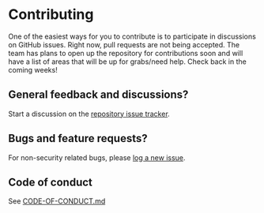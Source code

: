 # Contributing

One of the easiest ways for you to contribute is to participate in discussions on GitHub issues. Right now, pull requests are not being accepted. The team has plans to open up the repository for contributions soon and will have a list of areas that will be up for grabs/need help. Check back in the coming weeks!

## General feedback and discussions?
Start a discussion on the [repository issue tracker](https://github.com/dotnet/upgrade-assistant/issues).

## Bugs and feature requests?
For non-security related bugs, please [log a new issue](https://github.com/dotnet/upgrade-assistant/issues).

## Code of conduct
See [CODE-OF-CONDUCT.md](./CODE-OF-CONDUCT.md)
